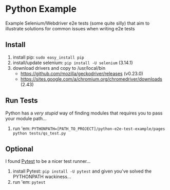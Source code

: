 # Python Example
Example Selenium/Webdriver e2e tests (some quite silly) that aim to illustrate solutions for common issues when writing e2e tests

## Install
1. install pip: `sudo easy_install pip`
1. install/update selenium: `pip install -U selenium` (3.14.1)
1. download drivers and copy to /usr/local/bin
    - https://github.com/mozilla/geckodriver/releases (v0.23.0)
    - https://sites.google.com/a/chromium.org/chromedriver/downloads (2.43)

## Run Tests
Python has a _very stupid_ way of finding modules that requires you to pass your module path...
1. run 'em: `PYTHONPATH=[PATH_TO_PROJECT]/python-e2e-test-example/pages python tests/qs_test.py`

## Optional
I found [Pytest](https:pytest.org) to be a nicer test runner...
1. install Pytest: `pip install -U pytest`
and given you've solved the PYTHONPATH wackiness...
1. run 'em: `pytest`